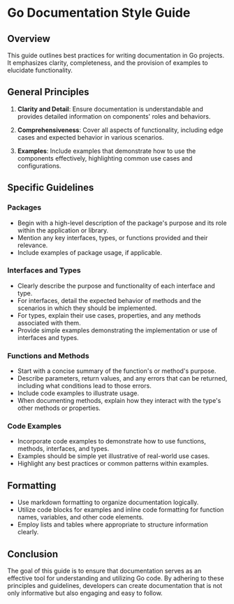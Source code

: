 # Go Documentation Style Guide

## Overview

This guide outlines best practices for writing documentation in Go projects. It emphasizes clarity, completeness, and the provision of examples to elucidate functionality.

## General Principles

1. **Clarity and Detail**: Ensure documentation is understandable and provides detailed information on components' roles and behaviors.

2. **Comprehensiveness**: Cover all aspects of functionality, including edge cases and expected behavior in various scenarios.

3. **Examples**: Include examples that demonstrate how to use the components effectively, highlighting common use cases and configurations.

## Specific Guidelines

### Packages

- Begin with a high-level description of the package's purpose and its role within the application or library.
- Mention any key interfaces, types, or functions provided and their relevance.
- Include examples of package usage, if applicable.

### Interfaces and Types

- Clearly describe the purpose and functionality of each interface and type.
- For interfaces, detail the expected behavior of methods and the scenarios in which they should be implemented.
- For types, explain their use cases, properties, and any methods associated with them.
- Provide simple examples demonstrating the implementation or use of interfaces and types.

### Functions and Methods

- Start with a concise summary of the function's or method's purpose.
- Describe parameters, return values, and any errors that can be returned, including what conditions lead to those errors.
- Include code examples to illustrate usage.
- When documenting methods, explain how they interact with the type's other methods or properties.

### Code Examples

- Incorporate code examples to demonstrate how to use functions, methods, interfaces, and types.
- Examples should be simple yet illustrative of real-world use cases.
- Highlight any best practices or common patterns within examples.

## Formatting

- Use markdown formatting to organize documentation logically.
- Utilize code blocks for examples and inline code formatting for function names, variables, and other code elements.
- Employ lists and tables where appropriate to structure information clearly.

## Conclusion

The goal of this guide is to ensure that documentation serves as an effective tool for understanding and utilizing Go code. By adhering to these principles and guidelines, developers can create documentation that is not only informative but also engaging and easy to follow.
